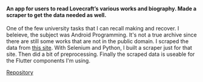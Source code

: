 #### An app for users to read Lovecraft’s various works and biography. Made a scraper to get the data needed as well.

One of the few university tasks that I can recall making and recover. I beleieve, the subject was Android Programming. It's not a true archive since there are still some works that are not in the public domain. I scraped the data from [this site](https://www.hplovecraft.com/). With Selenium and Python, I built a scraper just for that site. Then did a bit of preprocessing. Finally the scraped data is useable for the Flutter components I'm using.

[Repository](https://github.com/TNBruh/lovecraft_hub_archive)